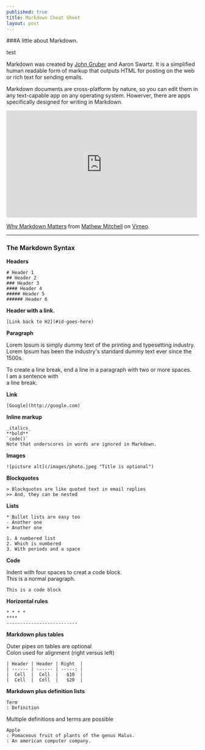 ```yaml
---
published: true
title: Markdown Cheat Sheet
layout: post
---
```


###A little about Markdown.  

test

Markdown was created by [John Gruber](http://daringfireball.net) and Aaron Swartz. It is a simplified human readable form of markup that outputs HTML for posting on the web or rich text for sending emails.

Markdown documents are cross-platform by nature, so you can edit them in any text-capable app on any operating system. Howerver, there are apps specifically designed for writing in Markdown.

<div class="video">
<iframe src="http://player.vimeo.com/video/55297514?byline=0&amp;portrait=0" width="500" height="281" frameborder="0" webkitAllowFullScreen mozallowfullscreen allowFullScreen></iframe> 
</div>
<p><a href="http://vimeo.com/55297514">Why Markdown Matters</a> from <a href="http://vimeo.com/mathewmitchell">Mathew Mitchell</a> on <a href="http://vimeo.com">Vimeo</a>.</p>


---

### The Markdown Syntax

**Headers**

    # Header 1
    ## Header 2
    ### Header 3
	#### Header 4
	##### Header 5
	###### Header 6

**Header with a link.**   

    [Link back to H2](#id-goes-here)

**Paragraph**

Lorem Ipsum is simply dummy text of the printing and typesetting industry. Lorem Ipsum has been the industry's standard dummy text ever since the 1500s. 

To create a line break, end a line in a paragraph with two or more spaces.  
I am a sentence with  
a line break.

**Link**

    [Google](http://google.com)

**Inline markup**
	
	_italics_
 	**bold**
 	`code()`
 	Note that underscores in words are ignored in Markdown.

**Images**
    
    ![picture alt](/images/photo.jpeg "Title is optional")   
    
**Blockquotes**

    > Blockquotes are like quoted text in email replies
    >> And, they can be nested

**Lists**

    * Bullet lists are easy too
    - Another one
    + Another one

    1. A numbered list
    2. Which is numbered
    3. With periods and a space

**Code**  

Indent with four spaces to creat a code block.  
This is a normal paragraph.  

    This is a code block 

**Horizontal rules**

	* * * *
	****
	--------------------------

**Markdown plus tables**

Outer pipes on tables are optional  
Colon used for alignment (right versus left)

	| Header | Header | Right  |
	| ------ | ------ | -----: |
	|  Cell  |  Cell  |   $10  |
	|  Cell  |  Cell  |   $20  |

**Markdown plus definition lists**

	Term
	: Definition

Multiple definitions and terms are possible

	Apple
	: Pomaceous fruit of plants of the genus Malus.
	: An american computer company.
